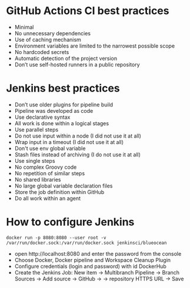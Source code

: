 # GitHub Actions CI best practices
- Minimal
- No unnecessary dependencies
- Use of caching mechanism
- Environment variables are limited to the narrowest possible scope
- No hardcoded secrets
- Automatic detection of the project version  
- Don’t use self-hosted runners in a public repository  
  
# Jenkins best practices
- Don’t use older plugins for pipeline build
- Pipeline was developed as code
- Use declarative syntax  
- All work is done within a logical stages
- Use parallel steps  
- Do not use input within a node (I did not use it at all)
- Wrap input in a timeout (I did not use it at all)
- Don't use env global variable
- Stash files instead of archiving (I do not use it at all)
- Use single steps
- No complex Groovy code
- No repetition of similar steps
- No shared libraries
- No large global variable declaration files
- Store the job definition within GitHub
- Do all work within an agent

# How to configure Jenkins
```
docker run -p 8080:8080 --user root -v /var/run/docker.sock:/var/run/docker.sock jenkinsci/blueocean
```

- open http://localhost:8080 and enter the password from the console
- Choose Docker, Docker pipeline and Workspace Cleanup Plugin
- Configure credentials (login and password) with id DockerHub
- Create the Jenkins Job: New item -> Multibranch Pipeline -> Branch Sources -> Add source -> GitHub -> ->
repository HTTPS URL -> Save
